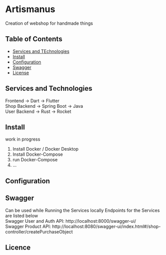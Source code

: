 # Artismanus
Creation of webshop for handmade things

## Table of Contents

- [Services and TEchnologies](#servicesandtechnologies)
- [Install](#install)
- [Configuration](#configuration)
- [Swagger](#Swagger)
- [License](#license)


## Services and Technologies <br />
Frontend -> Dart -> Flutter  <br />
Shop Backend -> Spring Boot -> Java <br />
User Backend -> Rust -> Rocket  <br />

## Install
work in progress
1. Install Docker / Docker Desktop
2. Install Docker-Compose
3. run Docker-Compose
4. ...

## Configuration

## Swagger

Can be used while Running the Services locally Endpoints for the Services are listed below <br />
Swagger User and Auth API: http://localhost:8000/swagger-ui/ <br />
Swagger Product API: http://localhost:8080/swagger-ui/index.html#/shop-controller/createPurchaseObject

## Licence
